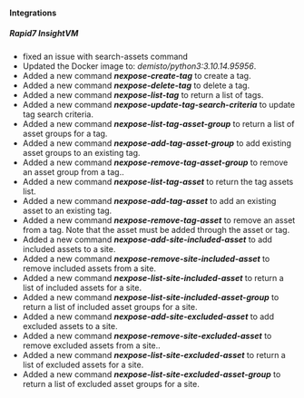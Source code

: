 
#### Integrations

##### Rapid7 InsightVM

- fixed an issue with search-assets command
- Updated the Docker image to: *demisto/python3:3.10.14.95956*.
- Added a new command ***nexpose-create-tag*** to create a tag.
- Added a new command ***nexpose-delete-tag*** to delete a tag.
- Added a new command ***nexpose-list-tag*** to return a list of tags.
- Added a new command ***nexpose-update-tag-search-criteria*** to update tag search criteria.
- Added a new command ***nexpose-list-tag-asset-group*** to return a list of asset groups for a tag.
- Added a new command ***nexpose-add-tag-asset-group*** to add existing asset groups to an existing tag.
- Added a new command ***nexpose-remove-tag-asset-group*** to remove an asset group from a tag..
- Added a new command ***nexpose-list-tag-asset*** to return the tag assets list.
- Added a new command ***nexpose-add-tag-asset*** to add an existing asset to an existing tag.
- Added a new command ***nexpose-remove-tag-asset*** to remove an asset from a tag. Note that the asset must be added through the asset or tag.
- Added a new command ***nexpose-add-site-included-asset*** to add included assets to a site.
- Added a new command ***nexpose-remove-site-included-asset*** to remove included assets from a site.
- Added a new command ***nexpose-list-site-included-asset*** to return a list of included assets for a site.
- Added a new command ***nexpose-list-site-included-asset-group*** to return a list of included asset groups for a site.
- Added a new command ***nexpose-add-site-excluded-asset*** to add excluded assets to a site.
- Added a new command ***nexpose-remove-site-excluded-asset*** to remove excluded assets from a site..
- Added a new command ***nexpose-list-site-excluded-asset*** to return a list of excluded assets for a site.
- Added a new command ***nexpose-list-site-excluded-asset-group*** to return a list of excluded asset groups for a site.